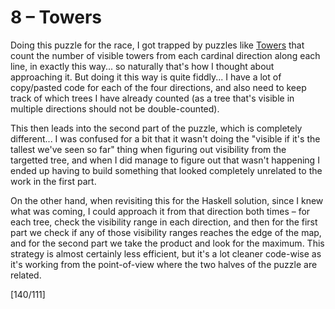 # 8 &ndash; Towers
Doing this puzzle for the race, I got trapped by puzzles like [Towers](https://www.chiark.greenend.org.uk/~sgtatham/puzzles/js/towers.html) that count the number of visible towers from each cardinal direction along each line, in exactly this way... so naturally that's how I thought about approaching it. But doing it this way is quite fiddly... I have a lot of copy/pasted code for each of the four directions, and also need to keep track of which trees I have already counted (as a tree that's visible in multiple directions should not be double-counted).

This then leads into the second part of the puzzle, which is completely different... I was confused for a bit that it wasn't doing the "visible if it's the tallest we've seen so far" thing when figuring out visibility from the targetted tree, and when I did manage to figure out that wasn't happening I ended up having to build something that looked completely unrelated to the work in the first part.

On the other hand, when revisiting this for the Haskell solution, since I knew what was coming, I could approach it from that direction both times &ndash; for each tree, check the visibility range in each direction, and then for the first part we check if any of those visibility ranges reaches the edge of the map, and for the second part we take the product and look for the maximum. This strategy is almost certainly less efficient, but it's a lot cleaner code-wise as it's working from the point-of-view where the two halves of the puzzle are related.

[140/111]
